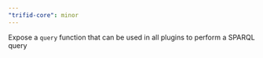 ```yaml
---
"trifid-core": minor
---
```


Expose a `query` function that can be used in all plugins to perform a SPARQL query
